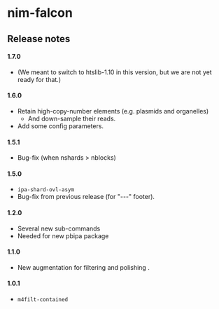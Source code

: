 # nim-falcon

## Release notes

#### 1.7.0
* (We meant to switch to htslib-1.10 in this version,
   but we are not yet ready for that.)

#### 1.6.0
* Retain high-copy-number elements (e.g. plasmids and organelles)
  * And down-sample their reads.
* Add some config parameters.

#### 1.5.1
* Bug-fix (when nshards > nblocks)

#### 1.5.0
* `ipa-shard-ovl-asym`
* Bug-fix from previous release (for "---" footer).

#### 1.2.0
* Several new sub-commands
* Needed for new pbipa package

#### 1.1.0
* New augmentation for filtering and polishing .

#### 1.0.1
* `m4filt-contained`
